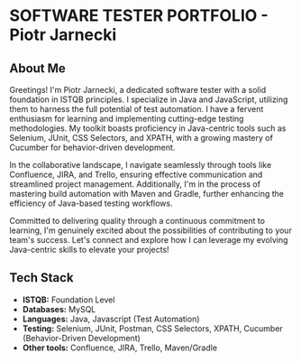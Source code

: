 # SOFTWARE TESTER PORTFOLIO - Piotr Jarnecki

## About Me

Greetings! I'm Piotr Jarnecki, a dedicated software tester with a solid foundation in ISTQB principles.
I specialize in Java and JavaScript, utilizing them to harness the full potential of test automation. I have a fervent enthusiasm for learning and implementing cutting-edge testing methodologies. My toolkit boasts proficiency in Java-centric tools such as Selenium, JUnit, CSS Selectors, and XPATH, with a growing mastery of Cucumber for behavior-driven development.

In the collaborative landscape, I navigate seamlessly through tools like Confluence, JIRA, and Trello, ensuring effective communication and streamlined project management. Additionally, I'm in the process of mastering build automation with Maven and Gradle, further enhancing the efficiency of Java-based testing workflows.

Committed to delivering quality through a continuous commitment to learning, I'm genuinely excited about the possibilities of contributing to your team's success. Let's connect and explore how I can leverage my evolving Java-centric skills to elevate your projects!

## Tech Stack
- **ISTQB:** Foundation Level 
- **Databases:** MySQL
- **Languages:** Java, Javascript (Test Automation)
- **Testing:** Selenium, JUnit, Postman, CSS Selectors, XPATH, Cucumber (Behavior-Driven Development)
- **Other tools:** Confluence, JIRA, Trello, Maven/Gradle

